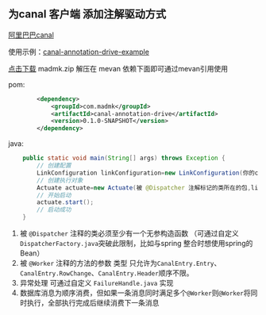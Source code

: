 ## 为canal 客户端 添加注解驱动方式

[阿里巴巴canal](https://github.com/alibaba/canal)

使用示例：[canal-annotation-drive-example](https://github.com/madmk/canal-annotation-drive-example)

[点击下载](https://github.com/madmk/canal-annotation-drive/releases
) madmk.zip 解压在 mevan 依赖下面即可通过mevan引用使用

pom:
```xml
        <dependency>
            <groupId>com.madmk</groupId>
            <artifactId>canal-annotation-drive</artifactId>
            <version>0.1.0-SNAPSHOT</version>
        </dependency>
```

java:
```java
    public static void main(String[] args) throws Exception {
        // 创建配置
        LinkConfiguration linkConfiguration=new LinkConfiguration(你的canal服务地址,canal服务端口, canal实例名称, canal实例账户名,canal实例密码,canal监听范围表达式,单次获取并确认的消息数量);
        // 创建执行对象
        Actuate actuate=new Actuate(被 @Dispatcher 注解标记的类所在的包,linkConfiguration);
        // 开始启动
        actuate.start();
        // 启动成功
    }
```
1. 被 `@Dispatcher` 注释的类必须至少有一个无参构造函数 （可通过自定义`DispatcherFactory.java`突破此限制，比如与spring 整合时想使用spring的Bean）
2. 被 `@Worker` 注释的方法的参数 类型 只允许为`CanalEntry.Entry`、`CanalEntry.RowChange`、`CanalEntry.Header`顺序不限。
3. 异常处理 可通过自定义 `FailureHandle.java` 实现
4. 数据库消息为顺序消费，但如果一条消息同时满足多个`@Worker`则`@Worker`将同时执行，全部执行完成后继续消费下一条消息